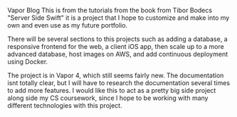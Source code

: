 Vapor Blog
This is from the tutorials from the book
from Tibor Bodecs "Server Side Swift"
it is a project that I hope to customize
and make into my own and even use as my 
future portfolio.

There will be several sections to this 
projects such as adding a database, 
a responsive frontend for the web, a client 
iOS app, then scale up to a more advanced
database, host images on AWS, and add
continuous deployment using Docker.

The project is in Vapor 4, which still 
seems fairly new. The documentation isnt 
totally clear, but I will have to research 
the documentation several times to add 
more features. I would like this to act as 
a pretty big side project along side my 
CS coursework, since I hope to be working
with many different technologies with this
project.